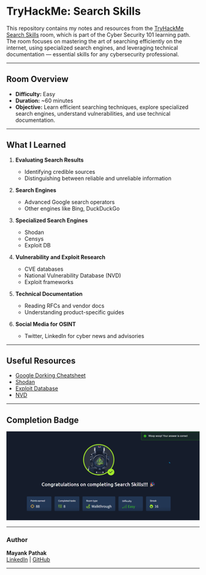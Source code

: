# TryHackMe: Search Skills

This repository contains my notes and resources from the [TryHackMe Search Skills](https://tryhackme.com/room/searchskills) room, which is part of the Cyber Security 101 learning path. The room focuses on mastering the art of searching efficiently on the internet, using specialized search engines, and leveraging technical documentation — essential skills for any cybersecurity professional.

---

## Room Overview
- **Difficulty:** Easy  
- **Duration:** ~60 minutes  
- **Objective:** Learn efficient searching techniques, explore specialized search engines, understand vulnerabilities, and use technical documentation.

---

## What I Learned
1. **Evaluating Search Results**  
   - Identifying credible sources  
   - Distinguishing between reliable and unreliable information  

2. **Search Engines**  
   - Advanced Google search operators  
   - Other engines like Bing, DuckDuckGo  

3. **Specialized Search Engines**  
   - Shodan  
   - Censys  
   - Exploit DB  

4. **Vulnerability and Exploit Research**  
   - CVE databases  
   - National Vulnerability Database (NVD)  
   - Exploit frameworks  

5. **Technical Documentation**  
   - Reading RFCs and vendor docs  
   - Understanding product-specific guides  

6. **Social Media for OSINT**  
   - Twitter, LinkedIn for cyber news and advisories  

---

## Useful Resources
- [Google Dorking Cheatsheet](https://www.exploit-db.com/google-hacking-database)
- [Shodan](https://www.shodan.io/)
- [Exploit Database](https://www.exploit-db.com/)
- [NVD](https://nvd.nist.gov/)

---

## Completion Badge
![TryHackMe Badge](https://github.com/MayankQuery/tryhackme-writeups/blob/main/search-skills/images/search-skills-completion.png)

---

### Author
**Mayank Pathak**  
[LinkedIn](https://www.linkedin.com/in/mayank-pathak-/) | [GitHub](https://github.com/MayankQuery)

---
